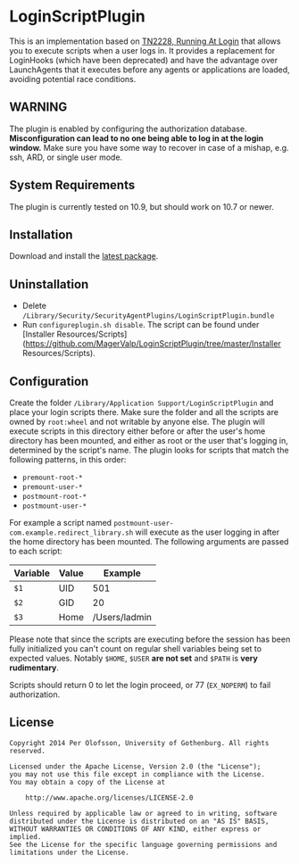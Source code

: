 LoginScriptPlugin
=================

This is an implementation based on [TN2228, Running At Login](https://developer.apple.com/library/mac/technotes/tn2228) that allows you to execute scripts when a user logs in. It provides a replacement for LoginHooks (which have been deprecated) and have the advantage over LaunchAgents that it executes before any agents or applications are loaded, avoiding potential race conditions.


WARNING
-------

The plugin is enabled by configuring the authorization database. **Misconfiguration can lead to no one being able to log in at the login window.** Make sure you have some way to recover in case of a mishap, e.g. ssh, ARD, or single user mode.


System Requirements
-------------------

The plugin is currently tested on 10.9, but should work on 10.7 or newer.


Installation
------------

Download and install the [latest package](https://github.com/MagerValp/LoginScriptPlugin/releases).


Uninstallation
--------------

* Delete `/Library/Security/SecurityAgentPlugins/LoginScriptPlugin.bundle`
* Run `configureplugin.sh disable`. The script can be found under [Installer Resources/Scripts](https://github.com/MagerValp/LoginScriptPlugin/tree/master/Installer Resources/Scripts).


Configuration
-------------

Create the folder `/Library/Application Support/LoginScriptPlugin` and place your login scripts there. Make sure the folder and all the scripts are owned by `root:wheel` and not writable by anyone else. The plugin will execute scripts in this directory either before or after the user's home directory has been mounted, and either as root or the user that's logging in, determined by the script's name. The plugin looks for scripts that match the following patterns, in this order:

* `premount-root-*`
* `premount-user-*`
* `postmount-root-*`
* `postmount-user-*`

For example a script named `postmount-user-com.example.redirect_library.sh` will execute as the user logging in after the home directory has been mounted. The following arguments are passed to each script:

Variable | Value | Example
-------- | ----- | -------
`$1`     | UID   | 501
`$2`     | GID   | 20
`$3`     | Home  | /Users/ladmin

Please note that since the scripts are executing before the session has been fully initialized you can't count on regular shell variables being set to expected values. Notably `$HOME`, `$USER` **are not set** and `$PATH` is **very rudimentary**.

Scripts should return 0 to let the login proceed, or 77 (`EX_NOPERM`) to fail authorization.


License
-------

    Copyright 2014 Per Olofsson, University of Gothenburg. All rights reserved.
    
    Licensed under the Apache License, Version 2.0 (the "License");
    you may not use this file except in compliance with the License.
    You may obtain a copy of the License at
    
        http://www.apache.org/licenses/LICENSE-2.0
    
    Unless required by applicable law or agreed to in writing, software
    distributed under the License is distributed on an "AS IS" BASIS,
    WITHOUT WARRANTIES OR CONDITIONS OF ANY KIND, either express or implied.
    See the License for the specific language governing permissions and
    limitations under the License.
